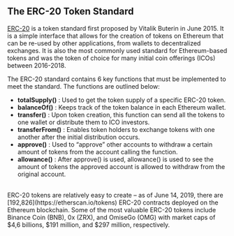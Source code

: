 ## The ERC-20 Token Standard

[ERC-20](https://eips.ethereum.org/EIPS/eip-20) is a token standard first proposed by Vitalik Buterin in June 2015. It is a simple interface 
that allows for the creation of tokens on Ethereum that can be re-used by other applications, from wallets to decentralized exchanges. 
It is also the most commonly used standard for Ethereum-based tokens and was the token of choice for many initial coin offerings (ICOs) 
between 2016-2018.

The ERC-20 standard contains 6 key functions that must be implemented to meet the standard. The functions are outlined below:

- **totalSupply()** : Used to get the token supply of a specific ERC-20 token.
- **balanceOf()** : Keeps track of the token balance in each Ethereum wallet.
- **transfer()** : Upon token creation, this function can send all the tokens to one wallet or distribute them to ICO investors.
- **transferFrom()** : Enables token holders to exchange tokens with one another after the initial distribution occurs.
- **approve()** : Used to “approve” other accounts to withdraw a certain amount of tokens from the account calling the function.
- **allowance()** : After approve() is used, allowance() is used to see the amount of tokens the approved account is allowed to withdraw 
from the original account.
<br>
ERC-20 tokens are relatively easy to create – as of June 14, 2019, there are [192,826](https://etherscan.io/tokens) ERC-20 contracts deployed on the Ethereum 
blockchain. Some of the most valuable ERC-20 tokens include Binance Coin (BNB), 0x (ZRX), and OmiseGo (OMG) with market caps of 
$4,6 billions, $191 million, and $297 million, respectively.
